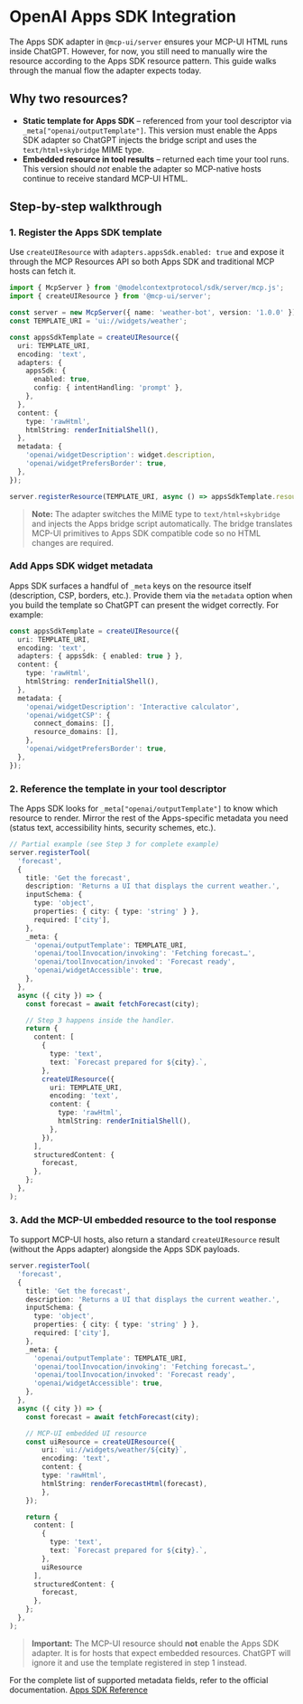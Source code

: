 # OpenAI Apps SDK Integration

The Apps SDK adapter in `@mcp-ui/server` ensures your MCP-UI HTML runs inside ChatGPT. However, for now, you still need to manually wire the resource according to the Apps SDK resource pattern. This guide walks through the manual flow the adapter expects today.

## Why two resources?

- **Static template for Apps SDK** – referenced from your tool descriptor via `_meta["openai/outputTemplate"]`. This version must enable the Apps SDK adapter so ChatGPT injects the bridge script and uses the `text/html+skybridge` MIME type.
- **Embedded resource in tool results** – returned each time your tool runs. This version should *not* enable the adapter so MCP-native hosts continue to receive standard MCP-UI HTML.

## Step-by-step walkthrough

### 1. Register the Apps SDK template

Use `createUIResource` with `adapters.appsSdk.enabled: true` and expose it through the MCP Resources API so both Apps SDK and traditional MCP hosts can fetch it.

```ts
import { McpServer } from '@modelcontextprotocol/sdk/server/mcp.js';
import { createUIResource } from '@mcp-ui/server';

const server = new McpServer({ name: 'weather-bot', version: '1.0.0' });
const TEMPLATE_URI = 'ui://widgets/weather';

const appsSdkTemplate = createUIResource({
  uri: TEMPLATE_URI,
  encoding: 'text',
  adapters: {
    appsSdk: {
      enabled: true,
      config: { intentHandling: 'prompt' },
    },
  },
  content: {
    type: 'rawHtml',
    htmlString: renderInitialShell(),
  },
  metadata: {
    'openai/widgetDescription': widget.description,
    'openai/widgetPrefersBorder': true,
  },
});

server.registerResource(TEMPLATE_URI, async () => appsSdkTemplate.resource);
```

> **Note:** The adapter switches the MIME type to `text/html+skybridge` and injects the Apps bridge script automatically. The bridge translates MCP-UI primitives to Apps SDK compatible code so no HTML changes are required.

### Add Apps SDK widget metadata

Apps SDK surfaces a handful of `_meta` keys on the resource itself (description, CSP, borders, etc.). Provide them via the `metadata` option when you build the template so ChatGPT can present the widget correctly. For example:

```ts
const appsSdkTemplate = createUIResource({
  uri: TEMPLATE_URI,
  encoding: 'text',
  adapters: { appsSdk: { enabled: true } },
  content: {
    type: 'rawHtml',
    htmlString: renderInitialShell(),
  },
  metadata: {
    'openai/widgetDescription': 'Interactive calculator',
    'openai/widgetCSP': {
      connect_domains: [],
      resource_domains: [],
    },
    'openai/widgetPrefersBorder': true,
  },
});
```

### 2. Reference the template in your tool descriptor

The Apps SDK looks for `_meta["openai/outputTemplate"]` to know which resource to render. Mirror the rest of the Apps-specific metadata you need (status text, accessibility hints, security schemes, etc.).

```ts
// Partial example (see Step 3 for complete example)
server.registerTool(
  'forecast',
  {
    title: 'Get the forecast',
    description: 'Returns a UI that displays the current weather.',
    inputSchema: {
      type: 'object',
      properties: { city: { type: 'string' } },
      required: ['city'],
    },
    _meta: {
      'openai/outputTemplate': TEMPLATE_URI,
      'openai/toolInvocation/invoking': 'Fetching forecast…',
      'openai/toolInvocation/invoked': 'Forecast ready',
      'openai/widgetAccessible': true,
    },
  },
  async ({ city }) => {
    const forecast = await fetchForecast(city);

    // Step 3 happens inside the handler.
    return {
      content: [
        {
          type: 'text',
          text: `Forecast prepared for ${city}.`,
        },
        createUIResource({
          uri: TEMPLATE_URI,
          encoding: 'text',
          content: {
            type: 'rawHtml',
            htmlString: renderInitialShell(),
          },
        }),
      ],
      structuredContent: {
        forecast,
      },
    };
  },
);
```

### 3. Add the MCP-UI embedded resource to the tool response

To support MCP-UI hosts, also return a standard `createUIResource` result (without the Apps adapter) alongside the Apps SDK payloads.

```ts
server.registerTool(
  'forecast',
  {
    title: 'Get the forecast',
    description: 'Returns a UI that displays the current weather.',
    inputSchema: {
      type: 'object',
      properties: { city: { type: 'string' } },
      required: ['city'],
    },
    _meta: {
      'openai/outputTemplate': TEMPLATE_URI,
      'openai/toolInvocation/invoking': 'Fetching forecast…',
      'openai/toolInvocation/invoked': 'Forecast ready',
      'openai/widgetAccessible': true,
    },
  },
  async ({ city }) => {
    const forecast = await fetchForecast(city);

    // MCP-UI embedded UI resource
    const uiResource = createUIResource({
        uri: `ui://widgets/weather/${city}`,
        encoding: 'text',
        content: {
        type: 'rawHtml',
        htmlString: renderForecastHtml(forecast),
        },
    });

    return {
      content: [
        {
          type: 'text',
          text: `Forecast prepared for ${city}.`,
        },
        uiResource
      ],
      structuredContent: {
        forecast,
      },
    };
  },
);
```

> **Important:** The MCP-UI resource should **not** enable the Apps SDK adapter. It is for hosts that expect embedded resources. ChatGPT will ignore it and use the template registered in step 1 instead.

For the complete list of supported metadata fields, refer to the official documentation. [Apps SDK Reference](https://developers.openai.com/apps-sdk/reference)

